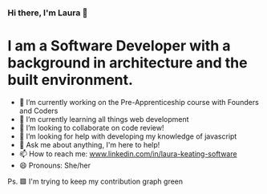 ### Hi there, I'm Laura 👋

# I am a Software Developer with a background in architecture and the built environment.

- 🔭 I’m currently working on the Pre-Apprenticeship course with Founders and Coders
- 🌱 I’m currently learning all things web development
- 👯 I’m looking to collaborate on code review!
- 🤔 I’m looking for help with developing my knowledge of javascript
- 💬 Ask me about anything, I'm here to help!
- 📫 How to reach me: www.linkedin.com/in/laura-keating-software
- 😄 Pronouns: She/her

Ps. 🟩 I'm trying to keep my contribution graph green

